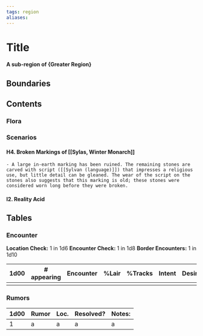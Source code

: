 ```yaml
---
tags: region
aliases:
---
```

# Title
#### A sub-region of {Greater Region}
## Boundaries
## Contents
### Flora
### Scenarios
#### H4. Broken Markings of [[Sylas, Winter Monarch]]
	- A large in-earth marking has been ruined. The remaining stones are carved with script ([[Sylvan (language)]]) that impresses a religious use, but little detail can be gleaned. The wear of the script on the stones also suggests that this marking is old; these stones were considered worn long before they were broken.  
#### I2. Reality Acid

## Tables
### Encounter
**Location Check:** 1 in 1d6
**Encounter Check:** 1 in 1d8
**Border Encounters:** 1 in 1d10


| 1d00 | # appearing | Encounter | %Lair | %Tracks | Intent | Desire |
| ---- | ----------- | --------- | ----- | ------- | ------ | ------ |
|      |             |           |       |         |        |        |

### Rumors
| 1d00 | Rumor | Loc. | Resolved? | Notes: |
|------|-------|------|-----------|--------|
| 1    | a     | a    | a         | a      |